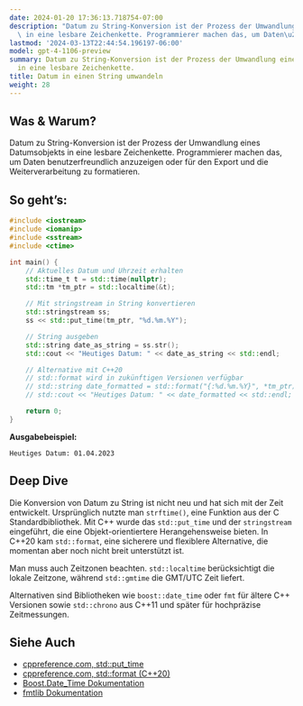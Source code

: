 ```yaml
---
date: 2024-01-20 17:36:13.718754-07:00
description: "Datum zu String-Konversion ist der Prozess der Umwandlung eines Datumsobjekts\
  \ in eine lesbare Zeichenkette. Programmierer machen das, um Daten\u2026"
lastmod: '2024-03-13T22:44:54.196197-06:00'
model: gpt-4-1106-preview
summary: Datum zu String-Konversion ist der Prozess der Umwandlung eines Datumsobjekts
  in eine lesbare Zeichenkette.
title: Datum in einen String umwandeln
weight: 28
---
```


## Was & Warum?
Datum zu String-Konversion ist der Prozess der Umwandlung eines Datumsobjekts in eine lesbare Zeichenkette. Programmierer machen das, um Daten benutzerfreundlich anzuzeigen oder für den Export und die Weiterverarbeitung zu formatieren.

## So geht’s:
```C++
#include <iostream>
#include <iomanip>
#include <sstream>
#include <ctime>

int main() {
    // Aktuelles Datum und Uhrzeit erhalten
    std::time_t t = std::time(nullptr);
    std::tm *tm_ptr = std::localtime(&t);

    // Mit stringstream in String konvertieren
    std::stringstream ss;
    ss << std::put_time(tm_ptr, "%d.%m.%Y");

    // String ausgeben
    std::string date_as_string = ss.str();
    std::cout << "Heutiges Datum: " << date_as_string << std::endl;

    // Alternative mit C++20
    // std::format wird in zukünftigen Versionen verfügbar
    // std::string date_formatted = std::format("{:%d.%m.%Y}", *tm_ptr);
    // std::cout << "Heutiges Datum: " << date_formatted << std::endl;

    return 0;
}
```
**Ausgabebeispiel:**
```
Heutiges Datum: 01.04.2023
```

## Deep Dive
Die Konversion von Datum zu String ist nicht neu und hat sich mit der Zeit entwickelt. Ursprünglich nutzte man `strftime()`, eine Funktion aus der C Standardbibliothek. Mit C++ wurde das `std::put_time` und der `stringstream` eingeführt, die eine Objekt-orientiertere Herangehensweise bieten. In C++20 kam `std::format`, eine sicherere und flexiblere Alternative, die momentan aber noch nicht breit unterstützt ist.

Man muss auch Zeitzonen beachten. `std::localtime` berücksichtigt die lokale Zeitzone, während `std::gmtime` die GMT/UTC Zeit liefert.

Alternativen sind Bibliotheken wie `boost::date_time` oder `fmt` für ältere C++ Versionen sowie `std::chrono` aus C++11 und später für hochpräzise Zeitmessungen.

## Siehe Auch
- [cppreference.com, std::put_time](https://en.cppreference.com/w/cpp/io/manip/put_time)
- [cppreference.com, std::format (C++20)](https://en.cppreference.com/w/cpp/utility/format/format)
- [Boost.Date_Time Dokumentation](https://www.boost.org/doc/libs/1_75_0/doc/html/date_time.html)
- [fmtlib Dokumentation](https://fmt.dev/latest/index.html)
